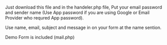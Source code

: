 Just download this file and in the handeler.php file, Put your email password and sender name (Use App password if you are using Google or Email Provider who requred App password).

Use name, email, subject and message in on your form at the name sention.

Demo Form is included (mail.php)